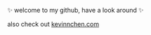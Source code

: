 ✨ welcome to my github, have a look around ✨

also check out [kevinnchen.com](https://www.kevinnchen.com)
